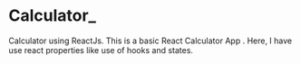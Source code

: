 # Calculator_
Calculator using ReactJs.
This is a basic React Calculator App . 
Here, I have use react properties like use of hooks and states.
